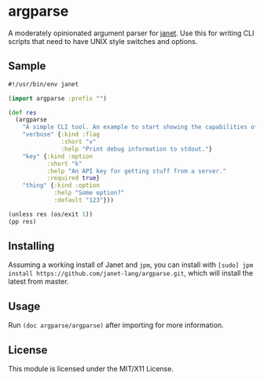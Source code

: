 # argparse

A moderately opinionated argument parser for
[janet](https://janet-lang.org). Use this for writing
CLI scripts that need to have UNIX style switches and
options.

## Sample

```clojure
#!/usr/bin/env janet

(import argparse :prefix "")

(def res
  (argparse
    "A simple CLI tool. An example to start showing the capabilities of argparse."
    "verbose" {:kind :flag
               :short "v"
               :help "Print debug information to stdout."}
    "key" {:kind :option
           :short "k"
           :help "An API key for getting stuff from a server."
           :required true}
    "thing" {:kind :option
             :help "Some option?"
             :default "123"}))

(unless res (os/exit 1))
(pp res)
```

## Installing

Assuming a working install of Janet and `jpm`, you can install with
`[sudo] jpm install https://github.com/janet-lang/argparse.git`, which
will install the latest from master.

## Usage

Run `(doc argparse/argparse)` after importing for more information.

## License

This module is licensed under the MIT/X11 License.

